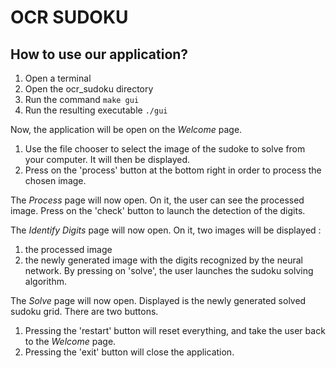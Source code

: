 # OCR SUDOKU

## How to use our application?

1. Open a terminal
2. Open the ocr_sudoku directory
3. Run the command ```make gui```
4. Run the resulting executable ```./gui```

Now, the application will be open on the *Welcome* page.
1. Use the file chooser to select the image of the sudoke to solve
from your computer. It will then be displayed.
2. Press on the 'process' button at the bottom right in order to process the
chosen image.

The *Process* page will now open. On it, the user can see the processed image.
Press on the 'check' button to launch the detection of the digits.

The *Identify Digits* page will now open. On it, two images will be displayed :
1. the processed image 
2. the newly generated image with the digits recognized by the neural network.
By pressing on 'solve', the user launches the sudoku solving algorithm.

The *Solve* page will now open. Displayed is the newly generated solved
sudoku grid.
There are two buttons.
1. Pressing the 'restart' button will reset everything, and take the user back	to the *Welcome* page.
2. Pressing the 'exit' button will close the application.
